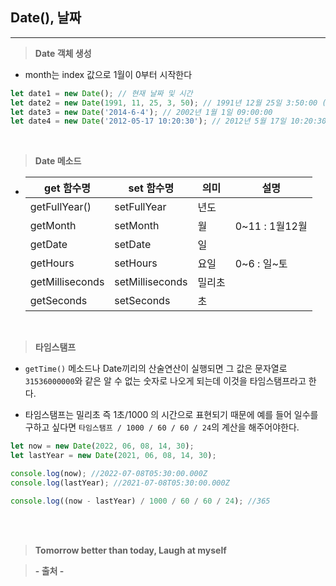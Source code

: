 ## Date(), 날짜

---

> **Date 객체 생성**

- month는 index 값으로 1월이 0부터 시작한다

```javascript
let date1 = new Date(); // 현재 날짜 및 시간
let date2 = new Date(1991, 11, 25, 3, 50); // 1991년 12월 25일 3:50:00 (월은 index 값으로 0이 1월)
let date3 = new Date('2014-6-4'); // 2002년 1월 1일 09:00:00
let date4 = new Date('2012-05-17 10:20:30'); // 2012년 5월 17일 10:20:30
```

<br>

> **Date 메소드**

- | get 함수명      | set 함수명      | 의미   | 설명           |
  | --------------- | --------------- | ------ | -------------- |
  | getFullYear()   | setFullYear     | 년도   |
  | getMonth        | setMonth        | 월     | 0~11 : 1월12월 |
  | getDate         | setDate         | 일     |
  | getHours        | setHours        | 요일   | 0~6 : 일~토    |
  | getMilliseconds | setMilliseconds | 밀리초 |
  | getSeconds      | setSeconds      | 초     |

<br>

> **타임스탬프**

- `getTime()` 메소드나 Date끼리의 산술연산이 실행되면 그 값은 문자열로 `31536000000`와 같은 알 수 없는 숫자로 나오게 되는데 이것을 타임스탬프라고 한다.

- 타임스탬프는 밀리초 즉 1초/1000 의 시간으로 표현되기 때문에 예를 들어 일수를 구하고 싶다면 `타임스탬프 / 1000 / 60 / 60 / 24`의 계산을 해주어야한다.

```javascript
let now = new Date(2022, 06, 08, 14, 30);
let lastYear = new Date(2021, 06, 08, 14, 30);

console.log(now); //2022-07-08T05:30:00.000Z
console.log(lastYear); //2021-07-08T05:30:00.000Z

console.log((now - lastYear) / 1000 / 60 / 60 / 24); //365
```

<br><br>

> **Tomorrow better than today, Laugh at myself**

> **- 출처 -**
